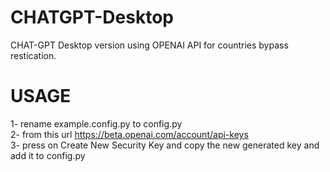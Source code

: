 # CHATGPT-Desktop


CHAT-GPT Desktop version using OPENAI API for countries bypass restication.

# USAGE

1- rename example.config.py to config.py <br />
2- from this url https://beta.openai.com/account/api-keys <br />
3- press on Create New Security Key and copy the new generated key and add it to config.py </code> <br /> 

